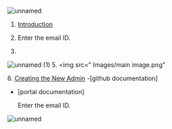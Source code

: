 

![unnamed](https://github.com/user-attachments/assets/a57d1164-3820-4715-a610-b665b9d62e47)

1. [Introduction](https://github.com/onexrdev/portal/wiki/Introduction#introduction)
2. <p align="centr">Enter the email ID.</p>
4. <h1p1 align ="center">
![unnamed (1)](https://github.com/user-attachments/assets/64901884-fea0-4764-a74a-7d1ea0d53cc4)
5.<h1p1 align ="center">
<img src=" Images/main image.png"</p> 
6. [Creating the New Admin](https://github.com/onexrdev/portal/wiki/OneXR-Portal#1-creating-the-new-client-admin)
-[github documentation]
- [portal documentation]

  <p align="centr">Enter the email ID.</p>
![unnamed](https://github.com/user-attachments/assets/a57d1164-3820-4715-a610-b665b9d62e47)
